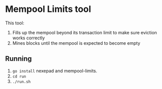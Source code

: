 # Mempool Limits tool

This tool:

1. Fills up the mempool beyond its transaction limit to make sure eviction works correctly
2. Mines blocks until the mempool is expected to become empty

## Running

1. `go install` nexepad and mempool-limits.
2. `cd run`
3. `./run.sh`


